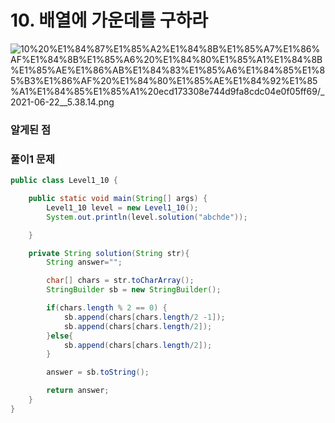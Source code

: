 # 10. 배열에 가운데를 구하라

![10%20%E1%84%87%E1%85%A2%E1%84%8B%E1%85%A7%E1%86%AF%E1%84%8B%E1%85%A6%20%E1%84%80%E1%85%A1%E1%84%8B%E1%85%AE%E1%86%AB%E1%84%83%E1%85%A6%E1%84%85%E1%85%B3%E1%86%AF%20%E1%84%80%E1%85%AE%E1%84%92%E1%85%A1%E1%84%85%E1%85%A1%20ecd173308e744d9fa8cdc04e0f05ff69/_2021-06-22__5.38.14.png](10%20%E1%84%87%E1%85%A2%E1%84%8B%E1%85%A7%E1%86%AF%E1%84%8B%E1%85%A6%20%E1%84%80%E1%85%A1%E1%84%8B%E1%85%AE%E1%86%AB%E1%84%83%E1%85%A6%E1%84%85%E1%85%B3%E1%86%AF%20%E1%84%80%E1%85%AE%E1%84%92%E1%85%A1%E1%84%85%E1%85%A1%20ecd173308e744d9fa8cdc04e0f05ff69/_2021-06-22__5.38.14.png)

### 알게된 점

### 풀이1 문제

```java
public class Level1_10 {

    public static void main(String[] args) {
        Level1_10 level = new Level1_10();
        System.out.println(level.solution("abchde"));

    }

    private String solution(String str){
        String answer="";

        char[] chars = str.toCharArray();
        StringBuilder sb = new StringBuilder();

        if(chars.length % 2 == 0) {
            sb.append(chars[chars.length/2 -1]);
            sb.append(chars[chars.length/2]);
        }else{
            sb.append(chars[chars.length/2]);
        }

        answer = sb.toString();

        return answer;
    }
}
```
